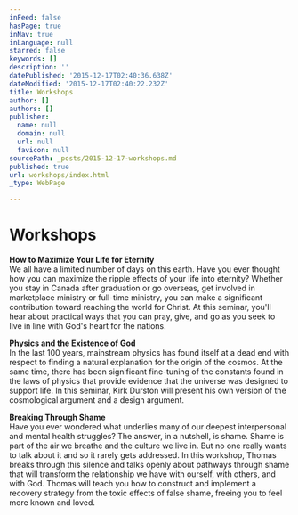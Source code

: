 ```yaml
---
inFeed: false
hasPage: true
inNav: true
inLanguage: null
starred: false
keywords: []
description: ''
datePublished: '2015-12-17T02:40:36.638Z'
dateModified: '2015-12-17T02:40:22.232Z'
title: Workshops
author: []
authors: []
publisher:
  name: null
  domain: null
  url: null
  favicon: null
sourcePath: _posts/2015-12-17-workshops.md
published: true
url: workshops/index.html
_type: WebPage

---
```

# Workshops

**How to Maximize Your Life for Eternity**  
We all have a limited number of days on this earth. Have you ever thought how you can maximize the ripple effects of your life into eternity? Whether you stay in Canada after graduation or go overseas, get involved in marketplace ministry or full-time ministry, you can make a significant contribution toward reaching the world for Christ. At this seminar, you'll hear about practical ways that you can pray, give, and go as you seek to live in line with God's heart for the nations.

**Physics and the Existence of God**  
In the last 100 years, mainstream physics has found itself at a dead end with respect to finding a natural explanation for the origin of the cosmos. At the same time, there has been significant fine-tuning of the constants found in the laws of physics that provide evidence that the universe was designed to support life. In this seminar, Kirk Durston will present his own version of the cosmological argument and a design argument.

**Breaking Through Shame**  
Have you ever wondered what underlies many of our deepest interpersonal and mental health struggles? The answer, in a nutshell, is shame. Shame is part of the air we breathe and the culture we live in. But no one really wants to talk about it and so it rarely gets addressed. In this workshop, Thomas breaks through this silence and talks openly about pathways through shame that will transform the relationship we have with ourself, with others, and with God. Thomas will teach you how to construct and implement a recovery strategy from the toxic effects of false shame, freeing you to feel more known and loved.